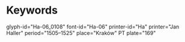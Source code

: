 # Keywords
glyph-id="Ha-06_0108"
font-id="Ha-06"
printer-id="Ha"
printer="Jan Haller"
period="1505–1525"
place="Kraków"
PT plate="169"
